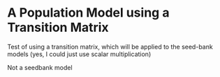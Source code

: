 # A Population Model using a Transition Matrix
Test of using a transition matrix, which will be applied to the seed-bank models (yes, I could just use scalar multiplication)

Not a seedbank model
